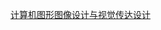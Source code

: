 
[计算机图形图像设计与视觉传达设计](http://kns.cnki.net/KCMS/detail/detail.aspx?dbcode=CJFQ&dbname=CJFDLAST2018&filename=XXDL201820052&v=MzI2MTJUM3FUcldNMUZyQ1VSTE9mWnVScEZDamtVTDNOUFRYUFlyRzRIOW5PcjQ5QVpvUjhlWDFMdXhZUzdEaDE=)

